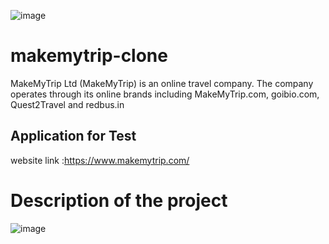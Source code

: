 ![image](https://github.com/santoshHkumbar/elevation3/assets/172264565/3f95bcc9-527b-48af-a668-8cb9577e4985)

# makemytrip-clone
MakeMyTrip Ltd (MakeMyTrip) is an online travel company. The company operates through its online brands including MakeMyTrip.com, goibio.com, Quest2Travel and redbus.in

## Application for Test
website  link :https://www.makemytrip.com/

# Description of the project
![image](https://github.com/santoshHkumbar/elevation3/assets/172264565/54c1d8c2-6335-4f38-bcbc-253dfc8bff29)


